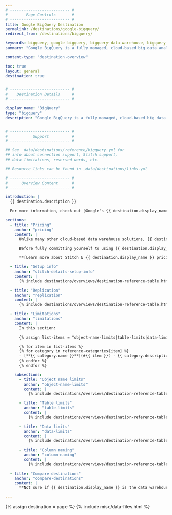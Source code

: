 ```yaml
---
# -------------------------- #
#        Page Controls       #
# -------------------------- #
title: Google BigQuery Destination
permalink: /destinations/google-bigquery/
redirect_from: /destinations/bigquery/

keywords: bigquery, google bigquery, bigquery data warehouse, bigquery etl, etl to bigquery
summary: "Google BigQuery is a fully managed, cloud-based big data analytics web service for processing very large read-only data sets. BigQuery was designed for analyzing data on the order of billions of rows, using a SQL-like syntax."

content-type: "destination-overview"

toc: true
layout: general
destination: true


# -------------------------- #
#    Destination Details     #
# -------------------------- #

display_name: "BigQuery"
type: "bigquery"
description: "Google BigQuery is a fully managed, cloud-based big data analytics web service for processing very large read-only data sets. BigQuery was designed for analyzing data on the order of billions of rows, using a SQL-like syntax."


# -------------------------- #
#           Support          #
# -------------------------- #

## See _data/destinations/reference/bigquery.yml for
## info about connection support, Stitch support,
## data limitations, reserved words, etc.

## Resource links can be found in _data/destinations/links.yml

# -------------------------- #
#      Overview Content      #
# -------------------------- #

introduction: |
  {{ destination.description }}

  For more information, check out [Google's {{ destination.display_name }} overview]({{ destination.what-is-bq }}).

sections:
  - title: "Pricing"
    anchor: "pricing"
    content: |
      Unlike many other cloud-based data warehouse solutions, {{ destination.display_name }}'s pricing model is based on **usage** and not a fixed-rate. This means that your bill can vary over time. 

      Before fully committing yourself to using {{ destination.display_name }} as your data warehouse, we recommend familiarizing yourself with the {{ destination.display_name }} pricing model and how using Stitch may impact your costs.

      **[Learn more about Stitch & {{ destination.display_name }} pricing]({{ link.destinations.overviews.bigquery-pricing | prepend: site.baseurl }})**

  - title: "Setup info"
    anchor: "stitch-details-setup-info"
    content: |
      {% include destinations/overviews/destination-reference-table.html list="stitch-details" %}

  - title: "Replication"
    anchor: "replication"
    content: |
      {% include destinations/overviews/destination-reference-table.html list="replication" %}

  - title: "Limitations"
    anchor: "limitations"
    content: |
      In this section:

      {% assign list-items = "object-name-limits|table-limits|data-limits|column-naming" | split: "|" %}

      {% for item in list-items %}
      {% for category in reference-categories[item] %}
      - [**{{ category.name }}**](#{{ item }}) - {{ category.description | flatify }}
      {% endfor %}
      {% endfor %}

    subsections:
      - title: "Object name limits"
        anchor: "object-name-limits"
        content: |
          {% include destinations/overviews/destination-reference-table.html list="object-name-limits" %}

      - title: "Table limits"
        anchor: "table-limits"
        content: |
          {% include destinations/overviews/destination-reference-table.html list="table-limits" %}

      - title: "Data limits"
        anchor: "data-limits"
        content: |
          {% include destinations/overviews/destination-reference-table.html list="data-limits" %}

      - title: "Column naming"
        anchor: "column-naming"
        content: |
          {% include destinations/overviews/destination-reference-table.html list="column-naming" %}

  - title: "Compare destinations"
    anchor: "compare-destinations"
    content: |
      **Not sure if {{ destination.display_name }} is the data warehouse for you?** Check out the [Choosing a Stitch Destination]({{ link.destinations.overviews.choose-destination | prepend: site.baseurl }}) guide to compare each of Stitch's destination offerings.

---
```

{% assign destination = page %}
{% include misc/data-files.html %}